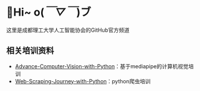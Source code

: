 # 👋Hi~ o(*￣▽￣*)ブ

这里是成都理工大学人工智能协会的GitHub官方频道

## 相关培训资料

- [Advance-Computer-Vision-with-Python](https://github.com/CDUT-AI-Club/Advance-Computer-Vision-with-Python)：基于mediapipe的计算机视觉培训
- [Web-Scraping-Journey-with-Python](https://github.com/CDUT-AI-Club/Web-Scraping-Journey-with-Python)：python爬虫培训

